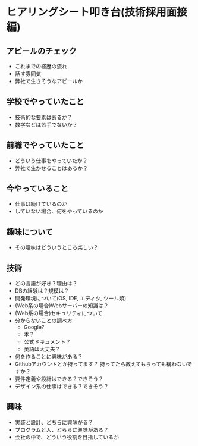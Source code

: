# ヒアリングシート叩き台(技術採用面接編)

## アピールのチェック
- これまでの経歴の流れ
- 話す雰囲気
- 弊社で生きそうなアピールか

## 学校でやっていたこと
- 技術的な要素はあるか？
- 数学などは苦手でないか？

## 前職でやっていたこと
- どういう仕事をやっていたか？
- 弊社で生かせることはあるか？

## 今やっていること
- 仕事は続けているのか
- していない場合、何をやっているのか

## 趣味について
- その趣味はどういうところ楽しい？

## 技術
- どの言語が好き？理由は？
- DBの経験は？規模は？
- 開発環境について(OS, IDE, エディタ, ツール類)
- (Web系の場合)Webサーバーの知識は？
- (Web系の場合)セキュリティについて
- 分からないことの調べ方
    - Google?
    - 本？
    - 公式ドキュメント？
    - 英語は大丈夫？
- 何を作ることに興味がある？
- Githubアカウントとか持ってます？ 持ってたら教えてもらっても構わないですか？
- 要件定義や設計はできる？できそう？
- デザイン系の仕事はできる？できそう？

## 興味
- 実装と設計、どちらに興味がる？
- プログラムと人、どららに興味がある？
- 会社の中で、どういう役割を目指しているか
